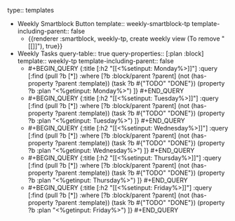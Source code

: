 type:: templates

- Weekly Smartblock Button
  template:: weekly-smartblock-tp
  template-including-parent:: false
	- {{renderer :smartblock, weekly-tp, create weekly view (To remove "[[]]"), true}}
- Weekly Tasks
  query-table:: true
  query-properties:: [:plan :block]
  template:: weekly-tp
  template-including-parent:: false
	- #+BEGIN_QUERY
	  {:title [:h2 "[[<%setinput: Monday%>]]"]
	   :query [:find (pull ?b [*])
	         :where
	         [?b :block/parent ?parent]
	         (not (has-property ?parent :template))
	         (task ?b #{"TODO" "DONE"})
	         (property ?b :plan "<%getinput: Monday%>")
	  ]}
	  #+END_QUERY
	- #+BEGIN_QUERY
	  {:title [:h2 "[[<%setinput: Tuesday%>]]"]
	   :query [:find (pull ?b [*])
	         :where
	         [?b :block/parent ?parent]
	         (not (has-property ?parent :template))
	         (task ?b #{"TODO" "DONE"})
	         (property ?b :plan "<%getinput: Tuesday%>")
	  ]}
	  #+END_QUERY
	- #+BEGIN_QUERY
	  {:title [:h2 "[[<%setinput: Wednesday%>]]"]
	   :query [:find (pull ?b [*])
	         :where
	         [?b :block/parent ?parent]
	         (not (has-property ?parent :template))
	         (task ?b #{"TODO" "DONE"})
	         (property ?b :plan "<%getinput: Wednesday%>")
	  ]}
	  #+END_QUERY
	- #+BEGIN_QUERY
	  {:title [:h2 "[[<%setinput: Thursday%>]]"]
	   :query [:find (pull ?b [*])
	         :where
	         [?b :block/parent ?parent]
	         (not (has-property ?parent :template))
	         (task ?b #{"TODO" "DONE"})
	         (property ?b :plan "<%getinput: Thursday%>")
	  ]}
	  #+END_QUERY
	- #+BEGIN_QUERY
	  {:title [:h2 "[[<%setinput: Friday%>]]"]
	   :query [:find (pull ?b [*])
	         :where
	         [?b :block/parent ?parent]
	         (not (has-property ?parent :template))
	         (task ?b #{"TODO" "DONE"})
	         (property ?b :plan "<%getinput: Friday%>")
	  ]}
	  #+END_QUERY